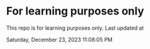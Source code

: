 # For learning purposes only
This repo is for learning purposes only.
Last updated at

Saturday, December 23, 2023 11:08:05 PM

